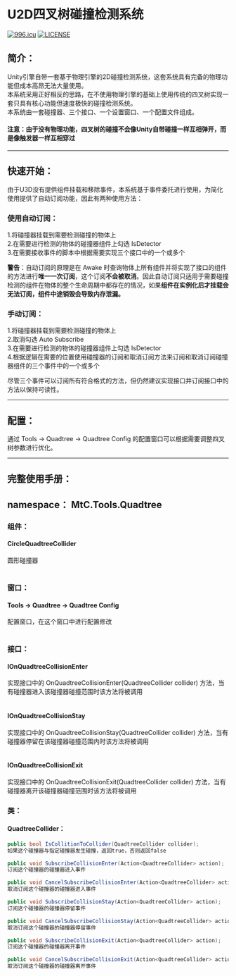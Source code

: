 # U2D四叉树碰撞检测系统
[![996.icu](https://img.shields.io/badge/link-996.icu-red.svg)](https://996.icu)
[![LICENSE](https://img.shields.io/badge/license-Anti%20996-blue.svg)](https://github.com/996icu/996.ICU/blob/master/LICENSE)
## 简介：
Unity引擎自带一套基于物理引擎的2D碰撞检测系统，这套系统具有完备的物理功能但成本高昂无法大量使用。  
本系统采用正好相反的思路，在不使用物理引擎的基础上使用传统的四叉树实现一套只具有核心功能但速度极快的碰撞检测系统。  
本系统由一套碰撞器、三个接口、一个设置窗口、一个配置文件组成。  
#### 注意：由于没有物理功能，四叉树的碰撞不会像Unity自带碰撞一样互相弹开，而是像触发器一样互相穿过
****
## 快速开始：
由于U3D没有提供组件挂载和移除事件，本系统基于事件委托进行使用，为简化使用提供了自动订阅功能，因此有两种使用方法：  
### 使用自动订阅：
1.将碰撞器挂载到需要检测碰撞的物体上  
2.在需要进行检测的物体的碰撞器组件上勾选 IsDetector  
3.在需要接收事件的脚本中根据需要实现三个接口中的一个或多个  

**警告**：自动订阅的原理是在 Awake 时查询物体上所有组件并将实现了接口的组件的方法进行**唯一一次订阅**，这个订阅**不会被取消**。因此自动订阅只适用于需要碰撞检测的组件在物体的整个生命周期中都存在的情况，如果**组件在实例化后才挂载会无法订阅，组件中途销毁会导致内存泄漏。**
### 手动订阅：
1.将碰撞器挂载到需要检测碰撞的物体上  
2.取消勾选 Auto Subscribe  
3.在需要进行检测的物体的碰撞器组件上勾选 IsDetector  
4.根据逻辑在需要的位置使用碰撞器的订阅和取消订阅方法来订阅和取消订阅碰撞器组件的三个事件中的一个或多个  

尽管三个事件可以订阅所有符合格式的方法，但仍然建议实现接口并订阅接口中的方法以保持可读性。
****
## 配置：
通过 Tools -> Quadtree -> Quadtree Config 的配置窗口可以根据需要调整四叉树参数进行优化。
****
## 完整使用手册：
## namespace： MtC.Tools.Quadtree
### 组件：
#### CircleQuadtreeCollider
圆形碰撞器
<br><br>
### 窗口：
#### Tools -> Quadtree -> Quadtree Config
配置窗口，在这个窗口中进行配置修改
<br><br>
### 接口：
#### IOnQuadtreeCollisionEnter
实现接口中的 OnQuadtreeCollisionEnter(QuadtreeCollider collider) 方法，当有碰撞器进入该碰撞器碰撞范围时该方法将被调用
<br><br>
#### IOnQuadtreeCollisionStay
实现接口中的 OnQuadtreeCollisionStay(QuadtreeCollider collider) 方法，当有碰撞器停留在该碰撞器碰撞范围内时该方法将被调用
<br><br>
#### IOnQuadtreeCollisionExit
实现接口中的 OnQuadtreeCollisionExit(QuadtreeCollider collider) 方法，当有碰撞器离开该碰撞器碰撞范围时该方法将被调用
### 类：
#### QuadtreeCollider：
```C#
public bool IsCollitionToCollider(QuadtreeCollider collider);
如果这个碰撞器与指定碰撞器发生碰撞，返回true，否则返回false

public void SubscribeCollisionEnter(Action<QuadtreeCollider> action);
订阅这个碰撞器的碰撞器进入事件

public void CancelSubscribeCollisionEnter(Action<QuadtreeCollider> action);
取消订阅这个碰撞器的碰撞器进入事件

public void SubscribeCollisionStay(Action<QuadtreeCollider> action);
订阅这个碰撞器的碰撞器停留事件

public void CancelSubscribeCollisionStay(Action<QuadtreeCollider> action);
取消订阅这个碰撞器的碰撞器停留事件

public void SubscribeCollisionExit(Action<QuadtreeCollider> action);
订阅这个碰撞器的碰撞器离开事件

public void CancelSubscribeCollisionExit(Action<QuadtreeCollider> action);
取消订阅这个碰撞器的碰撞器离开事件
```
